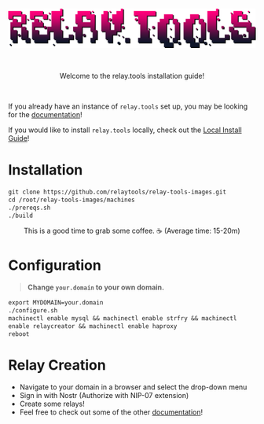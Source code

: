 <p align="center">
  <img src="rt.png" />
</p>
<br>

<p align="center">
  Welcome to the relay.tools installation guide!
</p>
<br>

If you already have an instance of `relay.tools` set up, you may be looking for the [documentation](docs.md)!

If you would like to install `relay.tools` locally, check out the [Local Install Guide](relaytools-setup.md)!

# Installation
```
git clone https://github.com/relaytools/relay-tools-images.git
cd /root/relay-tools-images/machines
./prereqs.sh
./build
```
<p align="center">
  This is a good time to grab some coffee. ☕ (Average time: 15-20m)
</p>

# Configuration

>**Change `your.domain` to your own domain.**
```
export MYDOMAIN=your.domain
./configure.sh
machinectl enable mysql && machinectl enable strfry && machinectl enable relaycreator && machinectl enable haproxy
reboot
```

# Relay Creation

- Navigate to your domain in a browser and select the drop-down menu
- Sign in with Nostr (Authorize with NIP-07 extension)
- Create some relays!
- Feel free to check out some of the other [documentation](docs.md)!
